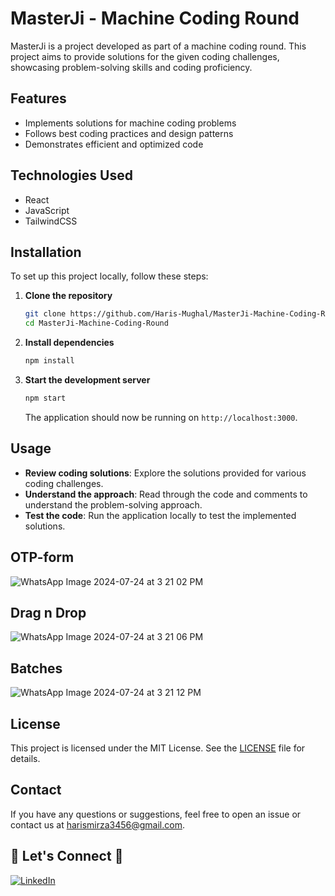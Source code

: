 # MasterJi - Machine Coding Round

MasterJi is a project developed as part of a machine coding round. This project aims to provide solutions for the given coding challenges, showcasing problem-solving skills and coding proficiency.

## Features

- Implements solutions for machine coding problems
- Follows best coding practices and design patterns
- Demonstrates efficient and optimized code

## Technologies Used

- React
- JavaScript
- TailwindCSS

## Installation

To set up this project locally, follow these steps:

1. **Clone the repository**

   ```sh
   git clone https://github.com/Haris-Mughal/MasterJi-Machine-Coding-Round.git
   cd MasterJi-Machine-Coding-Round
   ```

2. **Install dependencies**

   ```sh
   npm install
   ```

3. **Start the development server**

   ```sh
   npm start
   ```

   The application should now be running on `http://localhost:3000`.

## Usage

- **Review coding solutions**: Explore the solutions provided for various coding challenges.
- **Understand the approach**: Read through the code and comments to understand the problem-solving approach.
- **Test the code**: Run the application locally to test the implemented solutions.

## OTP-form 
![WhatsApp Image 2024-07-24 at 3 21 02 PM](https://github.com/user-attachments/assets/bd8ccfc0-d456-44e8-adee-e6a53ecacda5)

## Drag n Drop
![WhatsApp Image 2024-07-24 at 3 21 06 PM](https://github.com/user-attachments/assets/745abdf6-d2f1-42ea-9118-66fe52184f21)

## Batches
![WhatsApp Image 2024-07-24 at 3 21 12 PM](https://github.com/user-attachments/assets/b861dea8-7fed-4709-a8e7-703b18c7cff5)

## License

This project is licensed under the MIT License. See the [LICENSE](LICENSE) file for details.

## Contact

If you have any questions or suggestions, feel free to open an issue or contact us at [harismirza3456@gmail.com](mailto:harismirza3456@gmail.com).

## 🔗 **Let's Connect** 🤝

[![LinkedIn](https://img.shields.io/badge/LinkedIn-%230077B5.svg?logo=linkedin&logoColor=white)](https://www.linkedin.com/in/iamharisahsan/)
